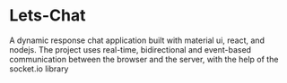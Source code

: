 # Lets-Chat
A dynamic response chat application built with material ui, react, and nodejs. The project uses  real-time, bidirectional and event-based communication between the browser and the server, with the help of the socket.io library
